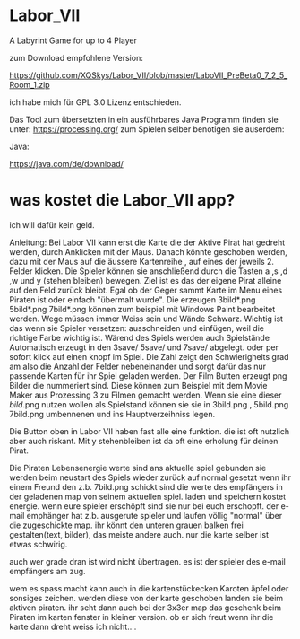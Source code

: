 # Labor_VII

A Labyrint Game for up to 4 Player

zum Download empfohlene Version:

https://github.com/XQSkys/Labor_VII/blob/master/LaboVII_PreBeta0_7_2_5_Room_1.zip

ich habe mich für GPL 3.0 Lizenz entschieden.


Das Tool zum übersetzten in ein ausführbares Java Programm finden sie unter: https://processing.org/
zum Spielen selber benotigen sie auserdem:

Java:

https://java.com/de/download/


# was kostet die Labor_VII app?

ich will dafür kein geld.


Anleitung:
Bei Labor VII kann erst die Karte die der Aktive Pirat hat gedreht werden, durch Anklicken mit der Maus. Danach könnte geschoben werden, dazu mit der Maus auf die äussere Kartenreihe , auf eines der jeweils 2. Felder klicken. 
Die Spieler können sie anschließend durch die Tasten a ,s ,d ,w und y (stehen bleiben) bewegen.
Ziel ist es das der eigene Pirat alleine auf den Feld zurück bleibt.
Egal ob der Geger sammt Karte im Menu eines Piraten ist oder einfach "übermalt wurde".
Die erzeugen 3bild*.png 5bild*.png 7bild*.png können zum beispiel mit Windows Paint bearbeitet werden.
Wege müssen immer Weiss sein und Wände Schwarz. Wichtig ist das wenn sie Spieler versetzen: ausschneiden und einfügen, weil die richtige Farbe wichtig ist.
Wärend des Spiels werden auch Spielstände Automatisch erzeugt in den 3save/ 5save/ und 7save/ abgelegt.
oder per sofort klick auf einen knopf im Spiel.
Die Zahl zeigt den Schwierigheits grad am also die Anzahl der Felder nebeneinander
 und sorgt dafür das nur passende Karten für ihr Spiel geladen werden.
Der Film Butten erzeugt png Bilder die nummeriert sind. Diese können zum Beispiel mit dem Movie Maker aus Prozessing 3 zu Filmen gemacht werden.
Wenn sie eine dieser *bild*.png nutzen wollen als Spielstand können sie sie in 3bild.png , 5bild.png 7bild.png umbennenen und ins Hauptverzeihniss legen.

Die Button oben in Labor VII haben fast alle eine funktion.
die ist oft nutzlich aber auch riskant.
Mit y stehenbleiben ist da oft eine erholung für deinen Pirat.

Die Piraten Lebensenergie werte sind ans aktuelle spiel gebunden
sie werden beim neustart des Spiels wieder zurück auf normal gesetzt
wenn ihr einem Freund den z.b. 7bild.png schickt
sind die werte des empfängers in der geladenen map von seinem aktuellen spiel.
laden und speichern kostet energie.
wenn eure spieler erschöpft sind sie nur bei euch erschopft.
der e-mail emphänger hat z.b. ausgerute spieler und laufen völlig "normal" über die zugeschickte map.
ihr könnt den unteren grauen balken frei gestalten(text, bilder), das meiste andere auch. nur die karte selber ist etwas schwirig.

auch wer grade dran ist wird nicht übertragen. es ist der spieler des e-mail empfängers am zug.

wem es spass macht kann auch in die kartenstückecken Karoten äpfel oder sonsiges zeichen. werden diese von der karte geschoben landen sie beim aktiven piraten. ihr seht dann auch bei der 3x3er map das geschenk beim Piraten im karten fenster in kleiner version. ob er sich freut wenn ihr die karte dann dreht weiss ich nicht....
